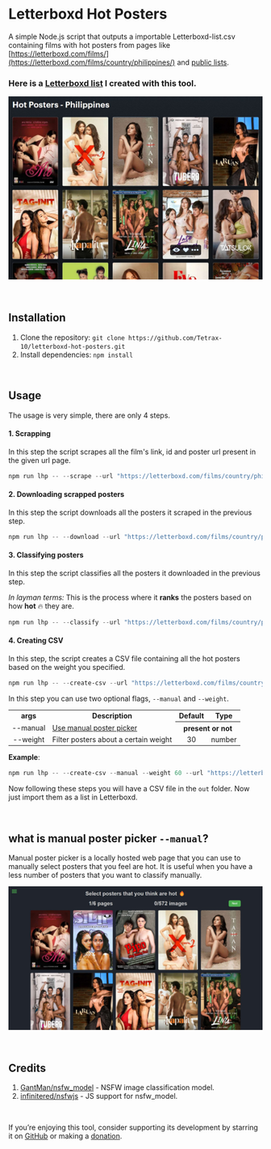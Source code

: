 # Letterboxd Hot Posters

A simple Node.js script that outputs a importable Letterboxd-list.csv containing films with hot posters from pages like [https://letterboxd.com/films/](https://letterboxd.com/films/country/philippines/) and [public lists](https://letterboxd.com/raghavan_rave/list/hot-posters-philippines/).

### Here is a [Letterboxd list](https://letterboxd.com/raghavan_rave/list/hot-posters-philippines/) I created with this tool.

![example-list.jpg](https://raw.githubusercontent.com/Tetrax-10/letterboxd-hot-posters/main/assets/example-list.jpg)

<br>

## Installation

1. Clone the repository: `git clone https://github.com/Tetrax-10/letterboxd-hot-posters.git`
2. Install dependencies: `npm install`

<br>

## Usage

The usage is very simple, there are only 4 steps.

#### 1. Scrapping

In this step the script scrapes all the film's link, id and poster url present in the given url page.

```powershell
npm run lhp -- --scrape --url "https://letterboxd.com/films/country/philippines/by/release/"
```

#### 2. Downloading scrapped posters

In this step the script downloads all the posters it scraped in the previous step.

```powershell
npm run lhp -- --download --url "https://letterboxd.com/films/country/philippines/by/release/"
```

#### 3. Classifying posters

In this step the script classifies all the posters it downloaded in the previous step.

_In layman terms:_ This is the process where it **ranks** the posters based on how **hot** 🔥 they are.

```powershell
npm run lhp -- --classify --url "https://letterboxd.com/films/country/philippines/by/release/"
```

#### 4. Creating CSV

In this step, the script creates a CSV file containing all the hot posters based on the weight you specified.

```powershell
npm run lhp -- --create-csv --url "https://letterboxd.com/films/country/philippines/by/release/"
```

In this step you can use two optional flags, `--manual` and `--weight`.

<table>
  <tr align="center">
    <td><b>args</b></td>
    <td><b>Description</b></td>
    <td><b>Default</b></td>
    <td><b>Type</b></td>
  </tr>
  <tr align="center">
    <td>--manual</td>
    <td align="left"><a href="#what-is-manual-poster-picker---manual">Use manual poster picker</a></td>
    <th colspan="2">present or not</th>
  </tr>
  <tr align="center">
    <td>--weight</td>
    <td align="left">Filter posters about a certain weight</td>
    <td>30</td>
    <td>number</td>
  </tr>
</table>

**Example**:

```powershell
npm run lhp -- --create-csv --manual --weight 60 --url "https://letterboxd.com/films/country/philippines/by/release/"
```

Now following these steps you will have a CSV file in the `out` folder. Now just import them as a list in Letterboxd.

<br>

## what is manual poster picker `--manual`?

Manual poster picker is a locally hosted web page that you can use to manually select posters that you feel are hot. It is useful when you have a less number of posters that you want to classify manually.

![manual-poster-picker.jpg](https://raw.githubusercontent.com/Tetrax-10/letterboxd-hot-posters/main/assets/manual-poster-picker.jpg)

<br>

## Credits

1. [GantMan/nsfw_model](https://github.com/GantMan/nsfw_model) - NSFW image classification model.
2. [infinitered/nsfwjs](https://github.com/infinitered/nsfwjs) - JS support for nsfw_model.

<br>

If you’re enjoying this tool, consider supporting its development by starring it on [GitHub](https://github.com/Tetrax-10/letterboxd-hot-posters) or making a [donation](https://github.com/sponsors/Tetrax-10).
